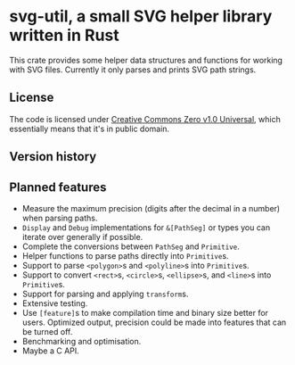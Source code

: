svg-util, a small SVG helper library written in Rust
====================================================

This crate provides some helper data structures and functions for working with SVG files.
Currently it only parses and prints SVG path strings.

License
-------
The code is licensed under [Creative Commons Zero v1.0 Universal](http://creativecommons.org/publicdomain/zero/1.0/legalcode), which essentially means that it's in public domain.

Version history
---------------

Planned features
----------------

 - Measure the maximum precision (digits after the decimal in a number) when parsing paths.
 - `Display` and `Debug` implementations for `&[PathSeg]` or types you can iterate over generally if possible.
 - Complete the conversions between `PathSeg` and `Primitive`.
 - Helper functions to parse paths directly into `Primitive`s.
 - Support to parse `<polygon>`s and `<polyline>`s into `Primitive`s.
 - Support to convert `<rect>`s, `<circle>`s, `<ellipse>`s, and `<line>`s into `Primitive`s.
 - Support for parsing and applying `transform`s.
 - Extensive testing.
 - Use `[feature]`s to make compilation time and binary size better for users. Optimized output, precision could be made into features that can be turned off.
 - Benchmarking and optimisation.
 - Maybe a C API.